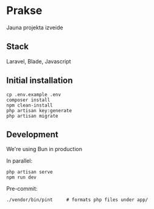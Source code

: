 # Prakse

Jauna projekta izveide

## Stack

Laravel, Blade, Javascript

## Initial installation

    cp .env.example .env
    composer install
    npm clean-install
    php artisan key:generate
    php artisan migrate

## Development

We're using Bun in production

In parallel:

    php artisan serve
    npm run dev


Pre-commit: 

    ./vendor/bin/pint     # formats php files under app/